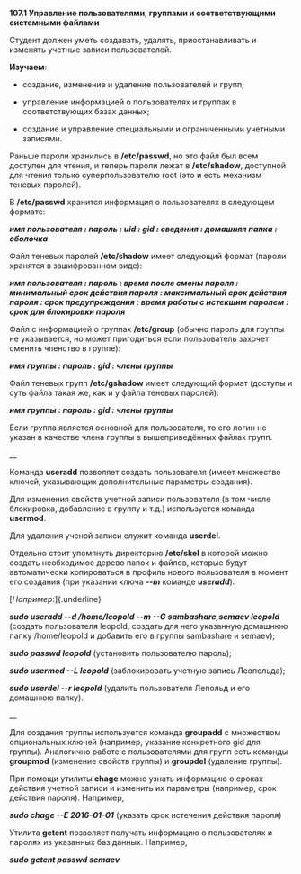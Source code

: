 **107.1 Управление пользователями, группами и соответствующими
системными файлами**

Студент должен уметь создавать, удалять, приостанавливать и изменять
учетные записи пользователей.

**Изучаем**:

- создание, изменение и удаление пользователей и групп;

- управление информацией о пользователях и группах в соответствующих
  базах данных;

- создание и управление специальными и ограниченными учетными записями.

Раньше пароли хранились в **/etc/passwd**, но это файл был всем доступен
для чтения, и теперь пароли лежат в **/etc/shadow**, доступной для
чтения только суперпользователю root (это и есть механизм теневых
паролей).

В **/etc/passwd** хранится информация о пользователях в следующем
формате:

***имя пользователя : пароль : uid : gid : сведения : домашняя папка :
оболочка***

Файл теневых паролей **/etc/shadow** имеет следующий формат (пароли
хранятся в зашифрованном виде):

***имя пользователя : пароль : время после смены пароля : минимальный
срок действия пароля : максимальный срок действия пароля : срок
предупреждения : время работы с истекшим паролем : срок для блокировки
пароля***

Файл с информацией о группах **/etc/group** (обычно пароль для группы не
указывается, но может пригодиться если пользователь захочет сменить
членство в группе):

***имя группы : пароль : gid : члены группы***

Файл теневых групп **/etc/gshadow** имеет следующий формат (доступы и
суть файла такая же, как и у файла теневых паролей):

***имя группы : пароль : gid : члены группы***

Если группа является основной для пользователя, то его логин не указан в
качестве члена группы в вышеприведённых файлах групп.

\_\_

Команда **useradd** позволяет создать пользователя (имеет множество
ключей, указывающих дополнительные параметры создания).

Для изменения свойств учетной записи пользователя (в том числе
блокировка, добавление в группу и т.д.) используется команда
**usermod**.

Для удаления ученой записи служит команда **userdel**.

Отдельно стоит упомянуть директорию **/etc/skel** в которой можно
создать необходимое дерево папок и файлов, которые будут автоматически
копироваться в профиль нового пользователя в момент его создания (при
указании ключа ***--m*** команде ***useradd***).

[*Например*:]{.underline}

***sudo useradd --d /home/leopold --m --G sambashare,semaev leopold***
(создать пользователя leopold, создать для него указанную домашнюю папку
/home/leopold и добавить его в группы sambashare и semaev);

***sudo passwd leopold*** (установить пользователю пароль);

***sudo usermod --L leopold*** (заблокировать учетную запись Леопольда);

***sudo userdel --r leopold*** (удалить пользователя Лепольд и его
домашнюю папку).

\_\_

Для создания группы используется команда **groupadd** c множеством
опциональных ключей (например, указание конкретного gid для группы).
Аналогично работе с пользователями для групп есть команды **groupmod**
(изменение свойств группы) и **groupdel** (удаление группы).

При помощи утилиты **chage** можно узнать информацию о сроках действия
учетной записи и изменить их параметры (например, срок действия пароля).
Например,

***sudo chage --E 2016-01-01*** (указать срок истечения действия пароля)

Утилита **getent** позволяет получать информацию о пользователях и
паролях из указанных баз данных. Например,

***sudo getent passwd semaev***
